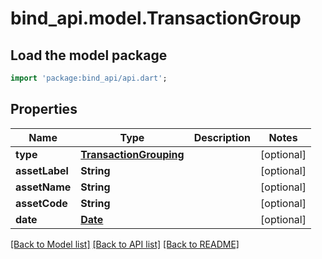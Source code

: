 # bind_api.model.TransactionGroup

## Load the model package
```dart
import 'package:bind_api/api.dart';
```

## Properties
Name | Type | Description | Notes
------------ | ------------- | ------------- | -------------
**type** | [**TransactionGrouping**](TransactionGrouping.md) |  | [optional] 
**assetLabel** | **String** |  | [optional] 
**assetName** | **String** |  | [optional] 
**assetCode** | **String** |  | [optional] 
**date** | [**Date**](Date.md) |  | [optional] 

[[Back to Model list]](../README.md#documentation-for-models) [[Back to API list]](../README.md#documentation-for-api-endpoints) [[Back to README]](../README.md)


